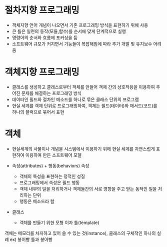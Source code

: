 # 절차지향 프로그래밍
- 객체지향 언어 개념이 나오면서 기존 프로그래밍 방식을 표현하기 위해 사용
- 큰 틀은 일련의 동작(모듈,함수)를 순서에 맞게 단계적으로 실행
- 명령어의 순서와 흐름에 포커싱을 둠
- 소프트웨어 규모가 커지면서 기능들이 복잡해짐에 따라 추가 개발 및 유지보수 어려움

# 객체지향 프로그래밍
- 클래스를 생성하고 클래스로부터 객체를 만들어 객체 간의 상호작용을 이용하여 주어진 문제를 해결하는 프로그래밍 방식
- 데이터인 필드와 절차인 메소드를 하나로 묶은 클래스 단위의 프로그램
- 현실 세계를 객체 단위로 프로그래밍하여, 객체는 필드(데이터)와 매서드(코드)를 하나의 블럭으로 묶어서 표현

# 객체
- 현실세계의 사물이나 개념을 시스템에서 이용하기 위해 현실 세계를 자연스럽게 표현하여 이용하여 만든 소프트웨어 모델
- 속성(attributes) + 행동(behaviors)
  속성
  - 객체의 특성을 표현하는 정적인 성질
  - 프로그래밍에서 속성은 필드
  행동
  - 객체 내부의 일을 처리하거나 객체들간의 서로 영향을 주고 받는 동적인 일을 처리하는 단위
  - 행동은 메소드라 함
 
 - 클래스
   - 객체를 만들기 위한 모형 이자 틀(template)
 
 객체는 메모리를 차지하고 있어 쓸 수 있는 것(instance), 클래스의 구체적인 하나의 실례 
 ex) 붕어빵 틀과 붕어빵
